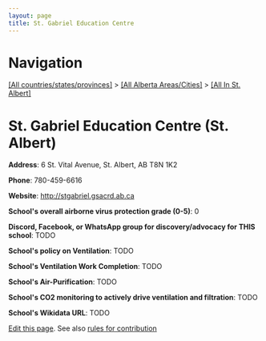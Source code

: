 ```yaml
---
layout: page
title: St. Gabriel Education Centre
---
```

# Navigation

[[All countries/states/provinces]](../../..) > [[All Alberta Areas/Cities]](../..) > [[All In St. Albert]](..)

# St. Gabriel Education Centre (St. Albert)

**Address**: 6 St. Vital Avenue, St. Albert, AB T8N 1K2

**Phone**: 780-459-6616

**Website**: <http://stgabriel.gsacrd.ab.ca>

**School's overall airborne virus protection grade (0-5)**: 0

**Discord, Facebook, or WhatsApp group for discovery/advocacy for THIS school**: TODO

**School's policy on Ventilation**: TODO

**School's Ventilation Work Completion**: TODO

**School's Air-Purification**: TODO

**School's CO2 monitoring to actively drive ventilation and filtration**: TODO

**School's Wikidata URL**: TODO


[Edit this page](https://github.com/ventilate-schools/AB/edit/main/./St._Albert/St._Gabriel_Education_Centre.md). See also [rules for contribution](../../../contribution-rules/)